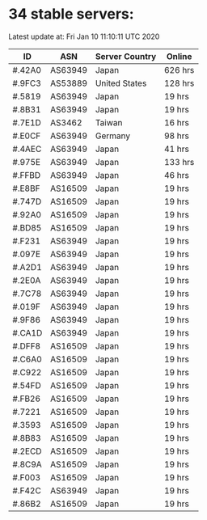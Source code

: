 # 34 stable servers:

Latest update at: Fri Jan 10 11:10:11 UTC 2020

| ID | ASN | Server Country | Online |
| -- | --- | -------------- | ------ |
| #.42A0 | AS63949 | Japan | 626 hrs |
| #.9FC3 | AS53889 | United States | 128 hrs |
| #.5819 | AS63949 | Japan | 19 hrs |
| #.8B31 | AS63949 | Japan | 19 hrs |
| #.7E1D | AS3462 | Taiwan | 16 hrs |
| #.E0CF | AS63949 | Germany | 98 hrs |
| #.4AEC | AS63949 | Japan | 41 hrs |
| #.975E | AS63949 | Japan | 133 hrs |
| #.FFBD | AS63949 | Japan | 46 hrs |
| #.E8BF | AS16509 | Japan | 19 hrs |
| #.747D | AS16509 | Japan | 19 hrs |
| #.92A0 | AS16509 | Japan | 19 hrs |
| #.BD85 | AS16509 | Japan | 19 hrs |
| #.F231 | AS63949 | Japan | 19 hrs |
| #.097E | AS63949 | Japan | 19 hrs |
| #.A2D1 | AS63949 | Japan | 19 hrs |
| #.2E0A | AS63949 | Japan | 19 hrs |
| #.7C78 | AS63949 | Japan | 19 hrs |
| #.019F | AS63949 | Japan | 19 hrs |
| #.9F86 | AS63949 | Japan | 19 hrs |
| #.CA1D | AS63949 | Japan | 19 hrs |
| #.DFF8 | AS16509 | Japan | 19 hrs |
| #.C6A0 | AS16509 | Japan | 19 hrs |
| #.C922 | AS16509 | Japan | 19 hrs |
| #.54FD | AS16509 | Japan | 19 hrs |
| #.FB26 | AS16509 | Japan | 19 hrs |
| #.7221 | AS16509 | Japan | 19 hrs |
| #.3593 | AS16509 | Japan | 19 hrs |
| #.8B83 | AS16509 | Japan | 19 hrs |
| #.2ECD | AS16509 | Japan | 19 hrs |
| #.8C9A | AS16509 | Japan | 19 hrs |
| #.F003 | AS16509 | Japan | 19 hrs |
| #.F42C | AS63949 | Japan | 19 hrs |
| #.86B2 | AS16509 | Japan | 19 hrs |

